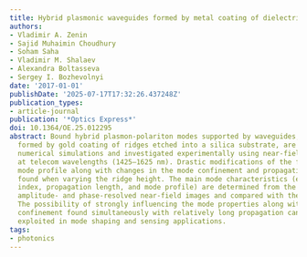 ```yaml
---
title: Hybrid plasmonic waveguides formed by metal coating of dielectric ridges
authors:
- Vladimir A. Zenin
- Sajid Muhaimin Choudhury
- Soham Saha
- Vladimir M. Shalaev
- Alexandra Boltasseva
- Sergey I. Bozhevolnyi
date: '2017-01-01'
publishDate: '2025-07-17T17:32:26.437248Z'
publication_types:
- article-journal
publication: '*Optics Express*'
doi: 10.1364/OE.25.012295
abstract: Bound hybrid plasmon-polariton modes supported by waveguides, which are
  formed by gold coating of ridges etched into a silica substrate, are analyzed using
  numerical simulations and investigated experimentally using near-field microscopy
  at telecom wavelengths (1425–1625 nm). Drastic modifications of the fundamental
  mode profile along with changes in the mode confinement and propagation loss are
  found when varying the ridge height. The main mode characteristics (effective mode
  index, propagation length, and mode profile) are determined from the experimental
  amplitude- and phase-resolved near-field images and compared with the simulations.
  The possibility of strongly influencing the mode properties along with subwavelength
  confinement found simultaneously with relatively long propagation can further be
  exploited in mode shaping and sensing applications.
tags:
- photonics
---
```


